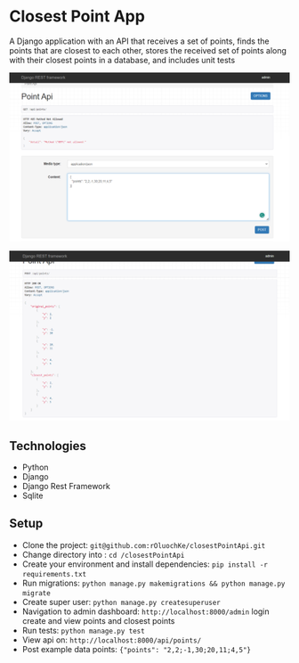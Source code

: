 # Closest Point App

A Django application with an API that receives a set of points, finds the points that are closest to each other, stores the received set of points along with their closest points in a database, and includes unit tests

<p align="center">
  <img src="screenshots/Capture1.PNG" width="800" />
</p>

<p align="center">
  <img src="screenshots/Capture2.PNG" width="800" />
</p>

## Technologies

- Python
- Django
- Django Rest Framework
- Sqlite

## Setup

- Clone the project: `git@github.com:rOluochKe/closestPointApi.git`
- Change directory into : `cd /closestPointApi`
- Create your environment and install dependencies: `pip install -r requirements.txt`
- Run migrations: `python manage.py makemigrations && python manage.py migrate`
- Create super user: `python manage.py createsuperuser`
- Navigation to admin dashboard: `http://localhost:8000/admin` login create and view points and closest points
- Run tests: `python manage.py test`
- View api on: `http://localhost:8000/api/points/`
- Post example data points: `{"points": "2,2;-1,30;20,11;4,5"}`
